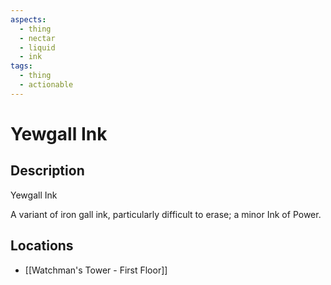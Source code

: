 ```yaml
---
aspects:
  - thing
  - nectar
  - liquid
  - ink
tags:
  - thing
  - actionable
---
```


# Yewgall Ink

## Description
Yewgall Ink

A variant of iron gall ink, particularly difficult to erase; a minor Ink of Power.
## Locations
- [[Watchman's Tower - First Floor]]